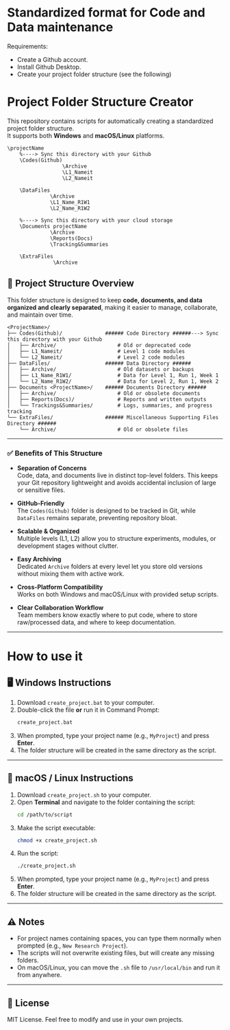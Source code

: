 # Standardized format for Code and Data maintenance
Requirements:
- Create a Github account.
- Install Github Desktop.
- Create your project folder structure (see the following)

# Project Folder Structure Creator

This repository contains scripts for automatically creating a standardized project folder structure.  
It supports both **Windows** and **macOS/Linux** platforms. 

	\projectName
		%----> Sync this directory with your Github
		\Codes(Github)
					  \Archive
					  \L1_Nameit
					  \L2_Nameit
					  
		\DataFiles
				  \Archive
				  \L1_Name_R1W1
				  \L2_Name_R1W2	
				  
		%----> Sync this directory with your cloud storage
		\Documents projectName				
				  \Archive
				  \Reports(Docs)
				  \Tracking&Summaries
				  
		\ExtraFiles
				   \Archive

## 📂 Project Structure Overview

This folder structure is designed to keep **code, documents, and data organized and clearly separated**, making it easier to manage, collaborate, and maintain over time.

```
<ProjectName>/
├── Codes(Github)/				###### Code Directory ######---> Sync this directory with your Github
│   ├── Archive/               		# Old or deprecated code
│   ├── L1_Nameit/              	# Level 1 code modules
│   └── L2_Nameit/              	# Level 2 code modules
├── DataFiles/					###### Data Directory ######
│   ├── Archive/                	# Old datasets or backups
│   ├── L1_Name_R1W1/           	# Data for Level 1, Run 1, Week 1
│   └── L2_Name_R1W2/           	# Data for Level 2, Run 1, Week 2
├── Documents <ProjectName>/	###### Documents Directory ######
│   ├── Archive/                	# Old or obsolete documents
│   ├── Reports(Docs)/          	# Reports and written outputs
│   └── Trackings&Summaries/    	# Logs, summaries, and progress tracking
└── ExtraFiles/					###### Miscellaneous Supporting Files Directory ######
    └── Archive/                	# Old or obsolete files
```

---

### ✅ Benefits of This Structure

- **Separation of Concerns**  
  Code, data, and documents live in distinct top-level folders. This keeps your Git repository lightweight and avoids accidental inclusion of large or sensitive files.

- **GitHub-Friendly**  
  The `Codes(Github)` folder is designed to be tracked in Git, while `DataFiles` remains separate, preventing repository bloat.

- **Scalable & Organized**  
  Multiple levels (L1, L2) allow you to structure experiments, modules, or development stages without clutter.

- **Easy Archiving**  
  Dedicated `Archive` folders at every level let you store old versions without mixing them with active work.

- **Cross-Platform Compatibility**  
  Works on both Windows and macOS/Linux with provided setup scripts.

- **Clear Collaboration Workflow**  
  Team members know exactly where to put code, where to store raw/processed data, and where to keep documentation.
---

# How to use it

## 🖥 Windows Instructions

1. Download `create_project.bat` to your computer.
2. Double-click the file **or** run it in Command Prompt:
   ```cmd
   create_project.bat
   ```
3. When prompted, type your project name (e.g., `MyProject`) and press **Enter**.
4. The folder structure will be created in the same directory as the script.

---

## 🍏 macOS / Linux Instructions

1. Download `create_project.sh` to your computer.
2. Open **Terminal** and navigate to the folder containing the script:
   ```bash
   cd /path/to/script
   ```
3. Make the script executable:
   ```bash
   chmod +x create_project.sh
   ```
4. Run the script:
   ```bash
   ./create_project.sh
   ```
5. When prompted, type your project name (e.g., `MyProject`) and press **Enter**.
6. The folder structure will be created in the same directory as the script.

---

## ⚠️ Notes
- For project names containing spaces, you can type them normally when prompted (e.g., `New Research Project`).
- The scripts will not overwrite existing files, but will create any missing folders.
- On macOS/Linux, you can move the `.sh` file to `/usr/local/bin` and run it from anywhere.

---

## 📜 License
MIT License. Feel free to modify and use in your own projects.




